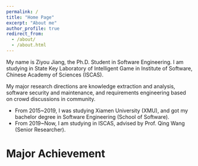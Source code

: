 ```yaml
---
permalink: /
title: "Home Page"
excerpt: "About me"
author_profile: true
redirect_from: 
  - /about/
  - /about.html
---
```

My name is Ziyou Jiang, the Ph.D. Student in Software Engineering. 
I am studying in State Key Laboratory of Intelligent Game in Institute of Software, Chinese Academy of Sciences (ISCAS).

My major research directions are knowledge extraction and analysis, software security and maintenance, and requirements engineering based on crowd discussions in community.
- From 2015~2019, I was studying Xiamen University (XMU), and got my bachelor degree in Software Engineering (School of Software).
- From 2019~Now, I am studying in ISCAS, advised by Prof. Qing Wang (Senior Researcher).

Major Achievement
======
